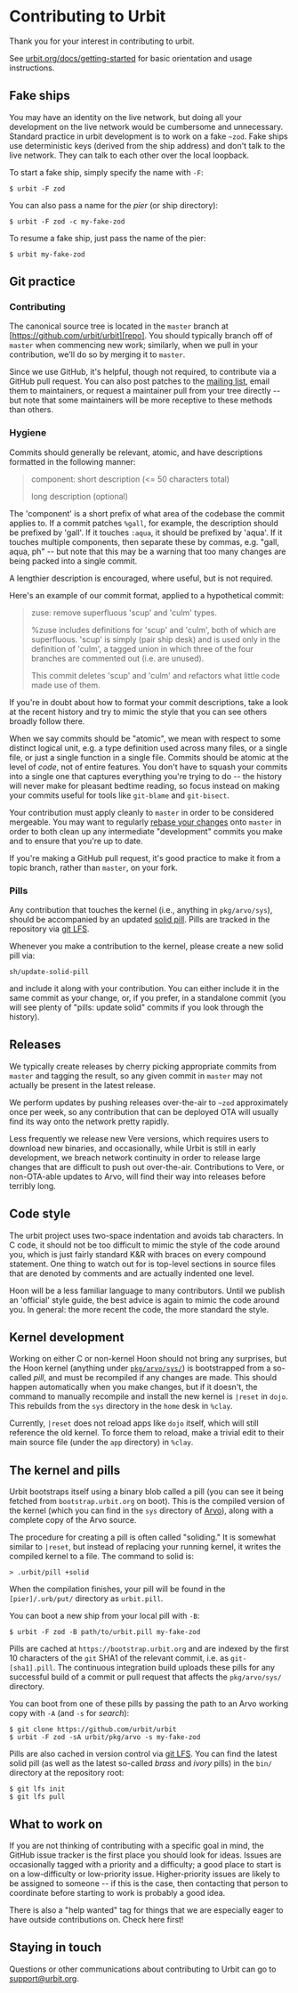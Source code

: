 # Contributing to Urbit

Thank you for your interest in contributing to urbit.

See [urbit.org/docs/getting-started][start] for basic orientation and usage
instructions.

[start]: https://urbit.org/docs/getting-started/#arvo

## Fake ships

You may have an identity on the live network, but doing all your development on
the live network would be cumbersome and unnecessary.  Standard practice in
urbit development is to work on a fake `~zod`.  Fake ships use deterministic
keys (derived from the ship address) and don't talk to the live network. They
can talk to each other over the local loopback.

To start a fake ship, simply specify the name with `-F`:

```
$ urbit -F zod
```

You can also pass a name for the *pier* (or ship directory):

```
$ urbit -F zod -c my-fake-zod
```

To resume a fake ship, just pass the name of the pier:

```
$ urbit my-fake-zod
```

## Git practice

### Contributing

The canonical source tree is located in the `master` branch at
[https://github.com/urbit/urbit][repo].  You should typically branch off of
`master` when commencing new work; similarly, when we pull in your
contribution, we'll do so by merging it to `master`.

Since we use GitHub, it's helpful, though not required, to contribute via a
GitHub pull request.  You can also post patches to the [mailing list][list],
email them to maintainers, or request a maintainer pull from your tree directly
-- but note that some maintainers will be more receptive to these methods than
others.

### Hygiene

Commits should generally be relevant, atomic, and have descriptions formatted
in the following manner:

>  component: short description (<= 50 characters total)
>
>  long description (optional)

The 'component' is a short prefix of what area of the codebase the commit
applies to.  If a commit patches `%gall`, for example, the description should
be prefixed by 'gall'.  If it touches `:aqua`, it should be prefixed by 'aqua'.
If it touches multiple components, then separate these by commas, e.g. "gall,
aqua, ph" -- but note that this may be a warning that too many changes are
being packed into a single commit.

A lengthier description is encouraged, where useful, but is not required.

Here's an example of our commit format, applied to a hypothetical commit:

>  zuse: remove superfluous 'scup' and 'culm' types.
>
>  %zuse includes definitions for 'scup' and 'culm', both of which are
>  superfluous.  'scup' is simply (pair ship desk) and is used only in
>  the definition of 'culm', a tagged union in which three of the four
>  branches are commented out (i.e. are unused).
>
>  This commit deletes 'scup' and 'culm' and refactors what little code
>  made use of them.

If you're in doubt about how to format your commit descriptions, take a look at
the recent history and try to mimic the style that you can see others broadly
follow there.

When we say commits should be "atomic", we mean with respect to some distinct
logical unit, e.g. a type definition used across many files, or a single file,
or just a single function in a single file.  Commits should be atomic at the
level of *code*, not of entire features.  You don't have to squash your commits
into a single one that captures everything you're trying to do -- the history
will never make for pleasant bedtime reading, so focus instead on making your
commits useful for tools like `git-blame` and `git-bisect`.

Your contribution must apply cleanly to `master` in order to be considered
mergeable.  You may want to regularly [rebase your changes][reba] onto `master`
in order to both clean up any intermediate "development" commits you make and
to ensure that you're up to date.

If you're making a GitHub pull request, it's good practice to make it from a
topic branch, rather than `master`, on your fork.

### Pills

Any contribution that touches the kernel (i.e., anything in `pkg/arvo/sys`),
should be accompanied by an updated [solid pill](#the-kernel-and-pills).  Pills
are tracked in the repository via [git LFS][git-lfs].

Whenever you make a contribution to the kernel, please create a new solid pill
via:

```
sh/update-solid-pill
```

and include it along with your contribution.  You can either include it in the
same commit as your change, or, if you prefer, in a standalone commit (you will
see plenty of "pills: update solid" commits if you look through the history).

## Releases

We typically create releases by cherry picking appropriate commits from
`master` and tagging the result, so any given commit in `master` may not
actually be present in the latest release.

We perform updates by pushing releases over-the-air to `~zod` approximately
once per week, so any contribution that can be deployed OTA will usually find
its way onto the network pretty rapidly.

Less frequently we release new Vere versions, which requires users to download
new binaries, and occasionally, while Urbit is still in early development, we
breach network continuity in order to release large changes that are difficult
to push out over-the-air.  Contributions to Vere, or non-OTA-able updates to
Arvo, will find their way into releases before terribly long.

## Code style

The urbit project uses two-space indentation and avoids tab characters.
In C code, it should not be too difficult to mimic the style of the code
around you, which is just fairly standard K&R with braces on every
compound statement. One thing to watch out for is top-level sections in
source files that are denoted by comments and are actually indented one
level.

Hoon will be a less familiar language to many contributors.  Until we publish
an 'official' style guide, the best advice is again to mimic the code around
you.  In general: the more recent the code, the more standard the style.

## Kernel development

Working on either C or non-kernel Hoon should not bring any surprises, but the
Hoon kernel (anything under [`pkg/arvo/sys/`][sys]) is bootstrapped from a
so-called *pill*, and must be recompiled if any changes are made. This should
happen automatically when you make changes, but if it doesn't, the command to
manually recompile and install the new kernel is `|reset` in `dojo`.  This
rebuilds from the `sys` directory in the `home` desk in `%clay`.

Currently, `|reset` does not reload apps like `dojo` itself, which will still
reference the old kernel. To force them to reload, make a trivial edit to their
main source file (under the `app` directory) in `%clay`.

[arvo]: https://github.com/urbit/urbit/tree/master/pkg/arvo
[sys]: https://github.com/urbit/urbit/tree/master/pkg/arvo/sys

## The kernel and pills

Urbit bootstraps itself using a binary blob called a pill (you can see it being
fetched from `bootstrap.urbit.org` on boot).  This is the compiled version of
the kernel (which you can find in the `sys` directory of [Arvo][arvo]), along
with a complete copy of the Arvo source.

The procedure for creating a pill is often called "soliding." It is somewhat
similar to `|reset`, but instead of replacing your running kernel, it writes
the compiled kernel to a file. The command to solid is:

```
> .urbit/pill +solid
```

When the compilation finishes, your pill will be found in the
`[pier]/.urb/put/` directory as `urbit.pill`.

You can boot a new ship from your local pill with `-B`:

```
$ urbit -F zod -B path/to/urbit.pill my-fake-zod
```

Pills are cached at `https://bootstrap.urbit.org` and are indexed by the first
10 characters of the `git` SHA1 of the relevant commit, i.e. as
`git-[sha1].pill`.  The continuous integration build uploads these pills for
any successful build of a commit or pull request that affects the
`pkg/arvo/sys/` directory.

You can boot from one of these pills by passing the path to an Arvo working
copy with `-A` (and `-s` for *search*):

```
$ git clone https://github.com/urbit/urbit
$ urbit -F zod -sA urbit/pkg/arvo -s my-fake-zod
```

Pills are also cached in version control via [git LFS][git-lfs].  You can find
the latest solid pill (as well as the latest so-called *brass* and *ivory*
pills) in the `bin/` directory at the repository root:

```
$ git lfs init
$ git lfs pull
```

[git-lfs]: https://git-lfs.github.com

## What to work on

If you are not thinking of contributing with a specific goal in mind, the
GitHub issue tracker is the first place you should look for ideas.  Issues are
occasionally tagged with a priority and a difficulty; a good place to start is
on a low-difficulty or low-priority issue.  Higher-priority issues are likely
to be assigned to someone -- if this is the case, then contacting that person
to coordinate before starting to work is probably a good idea.

There is also a "help wanted" tag for things that we are especially eager to
have outside contributions on. Check here first!

## Staying in touch

Questions or other communications about contributing to Urbit can go to
[support@urbit.org][mail].

[mail]: mailto:support@urbit.org
[list]: https://groups.google.com/a/urbit.org/forum/#!forum/dev
[repo]: https://github.com/urbit/urbit
[reba]: https://www.atlassian.com/git/tutorials/merging-vs-rebasing

